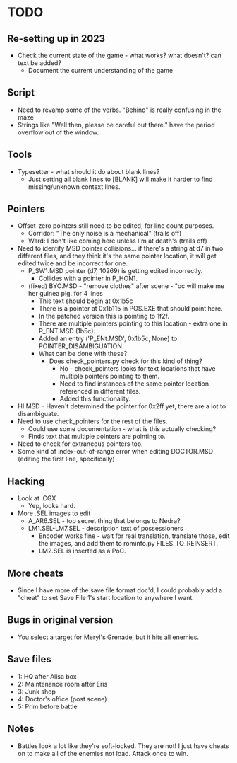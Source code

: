 # TODO

## Re-setting up in 2023
* Check the current state of the game - what works? what doesn't? can text be added?
	* Document the current understanding of the game

## Script
* Need to revamp some of the verbs. "Behind" is really confusing in the maze
* Strings like "Well then, please be careful out there." have the period overflow out of the window.

## Tools
* Typesetter - what should it do about blank lines?
	* Just setting all blank lines to [BLANK] will make it harder to find missing/unknown context lines.

## Pointers
* Offset-zero pointers still need to be edited, for line count purposes.
	* Corridor: "The only noise is a mechanical" (trails off)
	* Ward: I don't like coming here unless I'm at death's (trails off)
* Need to identify MSD pointer collisions... if there's a string at d7 in two different files, and they think it's the same pointer location, it will get edited twice and be incorrect for one.
	* P_SW1.MSD pointer (d7, 10269) is getting edited incorrectly.
		* Collides with a pointer in P_HON1.
	* (fixed) BYO.MSD - "remove clothes" after scene - "oc will make me her guinea pig. for 4 lines
		* This text should begin at 0x1b5c
		* There is a pointer at 0x1b115 in POS.EXE that should point here.
		* In the patched version this is pointing to 1f2f.
		* There are multiple pointers pointing to this location - extra one in P_ENT.MSD (1b5c).
		* Added an entry ('P_ENt.MSD', 0x1b5c, None) to POINTER_DISAMBIGUATION.
		* What can be done with these?
			* Does check_pointers.py check for this kind of thing?
				* No - check_pointers looks for text locations that have multiple pointers pointing to them. 
				* Need to find instances of the same pointer location referenced in different files.
				* Added this functionality.
* HI.MSD - Haven't determined the pointer for 0x2ff yet, there are a lot to disambiguate.
* Need to use check_pointers for the rest of the files.
	* Could use some documentation - what is this actually checking?
	* Finds text that multiple pointers are pointing to.
* Need to check for extraneous pointers too.
* Some kind of index-out-of-range error when editing DOCTOR.MSD (editing the first line, specifically)

## Hacking
* Look at .CGX
	* Yep, looks hard.
* More .SEL images to edit
	* A_AR6.SEL - top secret thing that belongs to Nedra?
	* LM1.SEL-LM7.SEL - description text of possessioners
		* Encoder works fine - wait for real translation, translate those, edit the images, and add them to rominfo.py FILES_TO_REINSERT.
		* LM2.SEL is inserted as a PoC.

## More cheats
* Since I have more of the save file format doc'd, I could probably add a "cheat" to set Save File 1's start location to anywhere I want.

## Bugs in original version
* You select a target for Meryl's Grenade, but it hits all enemies.

## Save files
* 1: HQ after Alisa box
* 2: Maintenance room after Eris
* 3: Junk shop
* 4: Doctor's office (post scene)
* 5: Prim before battle

## Notes
* Battles look a lot like they're soft-locked. They are not! I just have cheats on to make all of the enemies not load. Attack once to win.